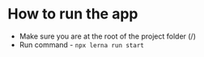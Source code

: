 # How to run the app

- Make sure you are at the root of the project folder (/)
- Run command - `npx lerna run start`
